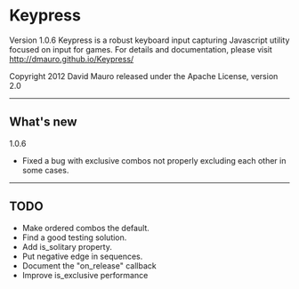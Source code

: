 Keypress
========
Version 1.0.6
Keypress is a robust keyboard input capturing Javascript utility
focused on input for games. For details and documentation, please
visit http://dmauro.github.io/Keypress/

Copyright 2012 David Mauro
released under the Apache License, version 2.0

-----------------------------------------------------------------

**What's new**
---------------

1.0.6

* Fixed a bug with exclusive combos not properly excluding each other in some cases.

-----------------------------------------------------------------

TODO
----

* Make ordered combos the default.
* Find a good testing solution.
* Add is_solitary property.
* Put negative edge in sequences.
* Document the "on_release" callback
* Improve is_exclusive performance
